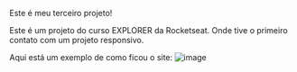 Este é meu terceiro projeto!

Este é um projeto do curso EXPLORER da Rocketseat. Onde tive o primeiro contato com um projeto responsivo.

Aqui está um exemplo de como ficou o site:
![image](https://github.com/kauan2812/04-Responsivo/assets/57874837/4777c00c-9dbb-4607-855c-2fbdade21905)
